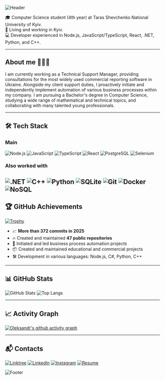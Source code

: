 ![Header](https://capsule-render.vercel.app/api?type=waving&color=0:1b3b4b,100:3a6f8f&height=200&section=header&text=Hello%20I'm%20Oleksandr%20Bazhyn%20👋&fontSize=35&fontColor=ffffff&animation=fadeIn&fontAlignY=35)

🎓 Computer Science student (4th year) at Taras Shevchenko National University of Kyiv.   
🌻 Living and working in Kyiv.  
💻 Developer experienced in Node.js, JavaScript/TypeScript, React, .NET, Python, and C++.  

---

## About me 🧑🏻‍💼
I am currently working as a Technical Support Manager, providing consultations for the most widely used commercial reporting software in Ukraine.
Alongside my client support duties, I proactively initiate and independently implement automation of various business processes within my company.
I am pursuing a Bachelor's degree in Computer Science, studying a wide range of mathematical and technical topics, and collaborating with many talented young professionals.

---

## 🛠 Tech Stack

### Main
![Node.js](https://img.shields.io/badge/Node.js-339933?style=for-the-badge&logo=nodedotjs&logoColor=white)
![JavaScript](https://img.shields.io/badge/JavaScript-F7DF1E?style=for-the-badge&logo=javascript&logoColor=black)
![TypeScript](https://img.shields.io/badge/TypeScript-3178C6?style=for-the-badge&logo=typescript&logoColor=white)
![React](https://img.shields.io/badge/React-20232A?style=for-the-badge&logo=react&logoColor=61DAFB)
![PostgreSQL](https://img.shields.io/badge/PostgreSQL-6c757d?style=for-the-badge&logo=postgresql&logoColor=61DAFB)
![Selenium](https://img.shields.io/badge/Selenium-20232A?style=for-the-badge&logo=selenium&logoColor=7bc769)

### Also worked with
![.NET](https://img.shields.io/badge/.NET-512BD4?style=for-the-badge&logo=dotnet&logoColor=white)
![C++](https://img.shields.io/badge/C++-00599C?style=for-the-badge&logo=cplusplus&logoColor=white)
![Python](https://img.shields.io/badge/Python-3776AB?style=for-the-badge&logo=python&logoColor=white)
![SQLite](https://img.shields.io/badge/SQLite-07405E?style=for-the-badge&logo=sqlite&logoColor=white)
![Git](https://img.shields.io/badge/Git-F05032?style=for-the-badge&logo=git&logoColor=white)
![Docker](https://img.shields.io/badge/Docker-2496ED?style=for-the-badge&logo=docker&logoColor=white)
![NoSQL](https://img.shields.io/badge/MongoDB-388e3c?style=for-the-badge&logo=mongodb&logoColor=white)
---

## 🏆 GitHub Achievements
[![Trophy](https://github-profile-trophy.vercel.app/?username=OleksandrBazhyn&theme=onedark&no-frame=true&row=1&margin-w=15)](https://github-profile-trophy.vercel.app/?username=OleksandrBazhyn&theme=gruvbox&no-frame=true&row=1&margin-w=15
)

- 📈 **More than 372 commits in 2025**
- 🔥 Created and maintained **47 public repositories**
- 🚀 Initiated and led business process automation projects
- 📦 Created and maintained educational and commercial projects  
- 🛠 Development in various languages: Node.js, C#, Python, C++  

---

## 📊 GitHub Stats
![GitHub Stats](https://github-readme-stats.vercel.app/api?username=OleksandrBazhyn&show_icons=true&theme=tokyonight)
![Top Langs](https://github-readme-stats.vercel.app/api/top-langs/?username=OleksandrBazhyn&layout=compact&theme=tokyonight)

---

## 📈 Activity Graph
[![Oleksandr's github activity graph](https://github-readme-activity-graph.vercel.app/graph?username=OleksandrBazhyn&bg_color=0f2027&color=00ffea&line=00ffea&point=ffffff&area=true&hide_border=true)](https://github.com/ashutosh00710/github-readme-activity-graph)

---

## 📬 Contacts
[![Linktree](https://img.shields.io/badge/Linktree-39E09B?style=for-the-badge&logo=linktree&logoColor=white)](https://linktr.ee/oleksandr_bazhyn)
[![LinkedIn](https://img.shields.io/badge/LinkedIn-0077B5?style=for-the-badge&logo=linkedin&logoColor=white)](https://www.linkedin.com/in/oleksandrbazhyn/)
[![Instagram](https://img.shields.io/badge/Instagram-E4405F?style=for-the-badge&logo=instagram&logoColor=white)](https://www.instagram.com/dgwjew_/)
[![Resume](https://img.shields.io/badge/Resume-4285F4?style=for-the-badge&logo=googledrive&logoColor=white)](https://drive.google.com/file/d/1YyaFqy_AfAfaWo1eucgCCZCkzpzcAanE/view?usp=sharing)

![Footer](https://capsule-render.vercel.app/api?type=waving&color=0:1b3b4b,100:3a6f8f&height=100&section=footer)
